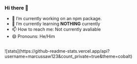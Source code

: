 ### Hi there 👋


- 🔭 I’m currently working on an npm package.
- 🌱 I’m currently learning **NOTHING** currently
- 📫 How to reach me: Not currently avaliable
- 😄 Pronouns: He/Him
<br />
![stats](https://github-readme-stats.vercel.app/api?username=marcussaw123&count_private=true&theme=cobalt)
